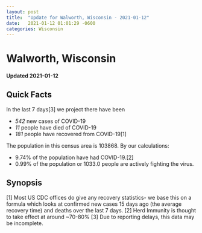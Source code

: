```yaml
---
layout: post
title:  "Update for Walworth, Wisconsin - 2021-01-12"
date:   2021-01-12 01:01:29 -0600
categories: Wisconsin
---
```


# Walworth, Wisconsin
#### Updated 2021-01-12

## Quick Facts

In the last 7 days[3] we project there have been
- *542* new cases of COVID-19
- *11* people have died of COVID-19
- *181* people have recovered from COVID-19[1]

The population in this census area is 103868. By our calculations:
- 9.74% of the population have had COVID-19.[2]
- 0.99% of the population or 1033.0 people are actively fighting the virus.

## Synopsis




[1] Most US CDC offices do give any recovery statistics- we base this on a formula which looks at confirmed new cases
15 days ago (the average recovery time) and deaths over the last 7 days.
[2] Herd Immunity is thought to take effect at around ~70-80%
[3] Due to reporting delays, this data may be incomplete. 
    